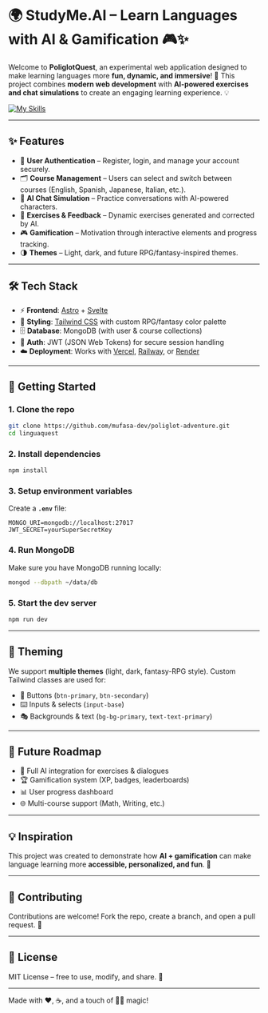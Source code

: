 # 🌍 StudyMe.AI – Learn Languages with AI & Gamification 🎮✨

Welcome to **PoliglotQuest**, an experimental web application designed to make learning languages more **fun, dynamic, and immersive**! 🚀
This project combines **modern web development** with **AI-powered exercises and chat simulations** to create an engaging learning experience. 💡

[![My Skills](https://skillicons.dev/icons?i=astro,svelte,ts,html,css,tailwind,vscode)](https://skillicons.dev)

---

## ✨ Features

* 🔐 **User Authentication** – Register, login, and manage your account securely.
* 🗂️ **Course Management** – Users can select and switch between courses (English, Spanish, Japanese, Italian, etc.).
* 💬 **AI Chat Simulation** – Practice conversations with AI-powered characters.
* 📝 **Exercises & Feedback** – Dynamic exercises generated and corrected by AI.
* 🎮 **Gamification** – Motivation through interactive elements and progress tracking.
* 🌗 **Themes** – Light, dark, and future RPG/fantasy-inspired themes.

---

## 🛠️ Tech Stack

* ⚡ **Frontend**: [Astro](https://astro.build/) + [Svelte](https://svelte.dev/)
* 🎨 **Styling**: [Tailwind CSS](https://tailwindcss.com/) with custom RPG/fantasy color palette
* 🗄️ **Database**: MongoDB (with user & course collections)
* 🔑 **Auth**: JWT (JSON Web Tokens) for secure session handling
* ☁️ **Deployment**: Works with [Vercel](https://vercel.com/), [Railway](https://railway.app/), or [Render](https://render.com/)

---

## 🚀 Getting Started

### 1. Clone the repo

```bash
git clone https://github.com/mufasa-dev/poliglot-adventure.git
cd linguaquest
```

### 2. Install dependencies

```bash
npm install
```

### 3. Setup environment variables

Create a **`.env`** file:

```env
MONGO_URI=mongodb://localhost:27017
JWT_SECRET=yourSuperSecretKey
```

### 4. Run MongoDB

Make sure you have MongoDB running locally:

```bash
mongod --dbpath ~/data/db
```

### 5. Start the dev server

```bash
npm run dev
```
---

## 🎨 Theming

We support **multiple themes** (light, dark, fantasy-RPG style).
Custom Tailwind classes are used for:

* 🔘 Buttons (`btn-primary`, `btn-secondary`)
* ⌨️ Inputs & selects (`input-base`)
* 🎭 Backgrounds & text (`bg-bg-primary`, `text-text-primary`)

---

## 🧪 Future Roadmap

* 🤖 Full AI integration for exercises & dialogues
* 🏆 Gamification system (XP, badges, leaderboards)
* 📊 User progress dashboard
* 🌐 Multi-course support (Math, Writing, etc.)

---

## 💡 Inspiration

This project was created to demonstrate how **AI + gamification** can make language learning more **accessible, personalized, and fun**. 🌟

---

## 🤝 Contributing

Contributions are welcome! Fork the repo, create a branch, and open a pull request. 🙌

---

## 📜 License

MIT License – free to use, modify, and share. 👐

---

Made with ❤️, ☕, and a touch of 🧙‍♂️ magic!
